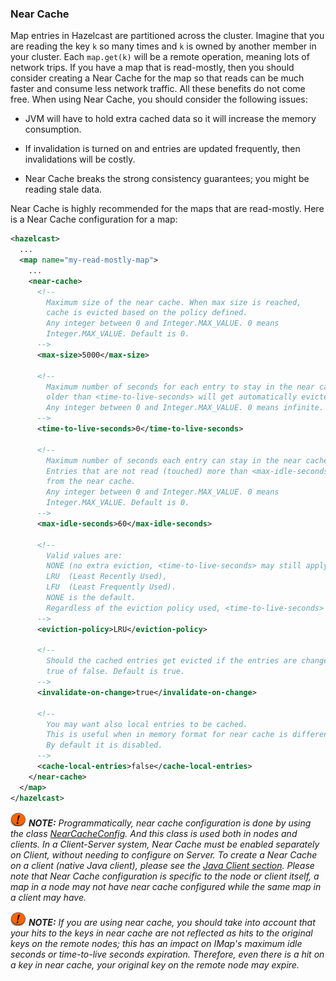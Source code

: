 

### Near Cache

Map entries in Hazelcast are partitioned across the cluster. Imagine that you are reading the key `k` so many times and `k` is owned by another member in your cluster. Each `map.get(k)` will be a remote operation, meaning lots of network trips. If you have a map that is read-mostly, then you should consider creating a Near Cache for the map so that reads can be much faster and consume less network traffic. All these benefits do not come free. When using Near Cache, you should consider the following issues:

-   JVM will have to hold extra cached data so it will increase the memory consumption.

-   If invalidation is turned on and entries are updated frequently, then invalidations will be costly.

-   Near Cache breaks the strong consistency guarantees; you might be reading stale data.

Near Cache is highly recommended for the maps that are read-mostly. Here is a Near Cache configuration for a map:

```xml
<hazelcast>
  ...
  <map name="my-read-mostly-map">
    ...
    <near-cache>
      <!--
        Maximum size of the near cache. When max size is reached,
        cache is evicted based on the policy defined.
        Any integer between 0 and Integer.MAX_VALUE. 0 means
        Integer.MAX_VALUE. Default is 0.
      -->
      <max-size>5000</max-size>
      
      <!--
        Maximum number of seconds for each entry to stay in the near cache. Entries that are
        older than <time-to-live-seconds> will get automatically evicted from the near cache.
        Any integer between 0 and Integer.MAX_VALUE. 0 means infinite. Default is 0.
      -->
      <time-to-live-seconds>0</time-to-live-seconds>

      <!--
        Maximum number of seconds each entry can stay in the near cache as untouched (not-read).
        Entries that are not read (touched) more than <max-idle-seconds> value will get removed
        from the near cache.
        Any integer between 0 and Integer.MAX_VALUE. 0 means
        Integer.MAX_VALUE. Default is 0.
      -->
      <max-idle-seconds>60</max-idle-seconds>

      <!--
        Valid values are:
        NONE (no extra eviction, <time-to-live-seconds> may still apply),
        LRU  (Least Recently Used),
        LFU  (Least Frequently Used).
        NONE is the default.
        Regardless of the eviction policy used, <time-to-live-seconds> will still apply.
      -->
      <eviction-policy>LRU</eviction-policy>

      <!--
        Should the cached entries get evicted if the entries are changed (updated or removed).
        true of false. Default is true.
      -->
      <invalidate-on-change>true</invalidate-on-change>

      <!--
        You may want also local entries to be cached.
        This is useful when in memory format for near cache is different than the map's one.
        By default it is disabled.
      -->
      <cache-local-entries>false</cache-local-entries>
    </near-cache>
  </map>
</hazelcast>
```

![image](images/NoteSmall.jpg) ***NOTE:*** *Programmatically, near cache configuration is done by using the class [NearCacheConfig](https://github.com/hazelcast/hazelcast/blob/607aa5484958af706ee18a1eb15d89afd12ee7af/hazelcast/src/main/java/com/hazelcast/config/NearCacheConfig.java). And this class is used both in nodes and clients. In a Client-Server system, Near Cache must be enabled separately on Client, without needing to configure on Server. To create a Near Cache on a client (native Java client), please see the [Java Client section](#java-client). Please note that Near Cache configuration is specific to the node or client itself, a map in a node may not have near cache configured while the same map in a client may have.*

![image](images/NoteSmall.jpg) ***NOTE:*** *If you are using near cache, you should take into account that your hits to the keys in near cache are not reflected as hits to the original keys on the remote nodes; this has an impact on IMap's maximum idle seconds or time-to-live seconds expiration. Therefore, even there is a hit on a key in near cache, your original key on the remote node may expire.*